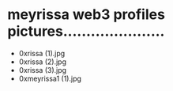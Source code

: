 # meyrissa web3 profiles pictures......................
- 0xrissa (1).jpg
- 0xrissa (2).jpg
- 0xrissa (3).jpg
- 0xmeyrissa1 (1).jpg
